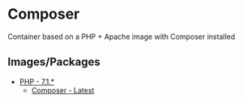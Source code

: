 # Composer

Container based on a PHP + Apache image with Composer installed 

## Images/Packages

* [PHP - 7.1.\*](https://hub.docker.com/_/php/)
	* [Composer - Latest](https://getcomposer.org/download/)
